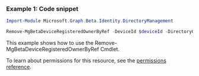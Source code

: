 ### Example 1: Code snippet

```powershellImport-Module Microsoft.Graph.Beta.Identity.DirectoryManagement

Remove-MgBetaDeviceRegisteredOwnerByRef -DeviceId $deviceId -DirectoryObjectId $directoryObjectId
```
This example shows how to use the Remove-MgBetaDeviceRegisteredOwnerByRef Cmdlet.
To learn about permissions for this resource, see the [permissions reference](/graph/permissions-reference).

